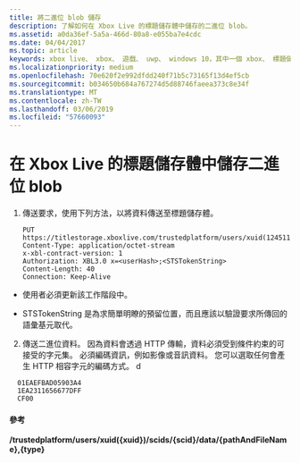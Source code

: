 ```yaml
---
title: 將二進位 blob 儲存
description: 了解如何在 Xbox Live 的標題儲存體中儲存的二進位 blob。
ms.assetid: a0da36ef-5a5a-466d-80a8-e055ba7e4cdc
ms.date: 04/04/2017
ms.topic: article
keywords: xbox live、 xbox、 遊戲、 uwp、 windows 10，其中一個 xbox、 標題儲存體
ms.localizationpriority: medium
ms.openlocfilehash: 70e620f2e992dfdd240f71b5c73165f13d4ef5cb
ms.sourcegitcommit: b034650b684a767274d5d88746faeea373c8e34f
ms.translationtype: MT
ms.contentlocale: zh-TW
ms.lasthandoff: 03/06/2019
ms.locfileid: "57660093"
---
```

# <a name="storing-a-binary-blob-in-xbox-live-title-storage"></a>在 Xbox Live 的標題儲存體中儲存二進位 blob

1.  傳送要求，使用下列方法，以將資料傳送至標題儲存體。

        PUT https://titlestorage.xboxlive.com/trustedplatform/users/xuid(1245111)/scids/{scid}/data/lastturn.bin,binary              
        Content-Type: application/octet-stream
        x-xbl-contract-version: 1
        Authorization: XBL3.0 x=<userHash>;<STSTokenString>
        Content-Length: 40
        Connection: Keep-Alive


-   使用者必須更新該工作階段中。

-   STSTokenString 是為求簡單明瞭的預留位置，而且應該以驗證要求所傳回的語彙基元取代。

2.  傳送二進位資料。 因為資料會透過 HTTP 傳輸，資料必須受到條件約束的可接受的字元集。 必須編碼資訊，例如影像或音訊資料。 您可以選取任何會產生 HTTP 相容字元的編碼方式。
d
```
  01EAEFBAD05903A4
  1EA2311656677DFF
  CF00
```

#### <a name="reference"></a>參考

**/trustedplatform/users/xuid({xuid})/scids/{scid}/data/{pathAndFileName},{type}**
